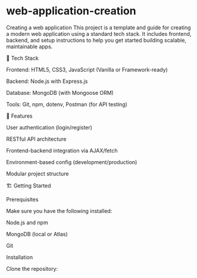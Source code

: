 # web-application-creation
Creating a web application
This project is a template and guide for creating a modern web application using a standard tech stack. It includes frontend, backend, and setup instructions to help you get started building scalable, maintainable apps.

🧰 Tech Stack

Frontend: HTML5, CSS3, JavaScript (Vanilla or Framework-ready)

Backend: Node.js with Express.js

Database: MongoDB (with Mongoose ORM)

Tools: Git, npm, dotenv, Postman (for API testing)

🚀 Features

User authentication (login/register)

RESTful API architecture

Frontend-backend integration via AJAX/fetch

Environment-based config (development/production)

Modular project structure

🏗️ Getting Started

Prerequisites

Make sure you have the following installed:

Node.js and npm

MongoDB (local or Atlas)

Git

Installation

Clone the repository:
